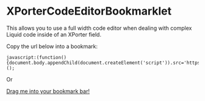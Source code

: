# XPorterCodeEditorBookmarklet

This allows you to use a full width code editor when dealing with complex Liquid code inside of an XPorter field.

Copy the url below into a bookmark:

```
javascript:(function(){document.body.appendChild(document.createElement('script')).src='https://raw.githubusercontent.com/colinbrogan/XPorterCodeEditorBookmarklet/master/bookmarklet.min.js';})();

```

Or

[Drag me into your bookmark bar!](javascript:(function(){document.body.appendChild(document.createElement('script')).src='https://raw.githubusercontent.com/colinbrogan/XPorterCodeEditorBookmarklet/master/bookmarklet.min.js';})();)
